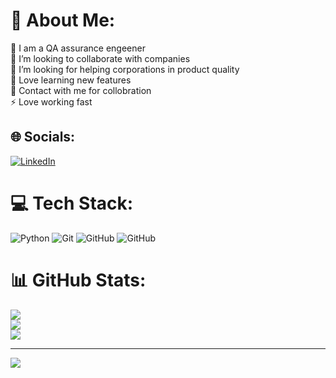 # 💫 About Me:
🔭 I am a QA assurance engeener<br>👯 I’m looking to collaborate with companies<br>🤝 I’m looking for helping corporations in product quality<br>🌱 Love learning new features<br>💬 Contact with me for collobration<br>⚡ Love working fast


## 🌐 Socials:
[![LinkedIn](https://img.shields.io/badge/LinkedIn-%230077B5.svg?logo=linkedin&logoColor=white)](https://linkedin.com/in/https://www.linkedin.com/in/gevorg-gevorgyan-204b80341/) 

# 💻 Tech Stack:
![Python](https://img.shields.io/badge/python-3670A0?style=for-the-badge&logo=python&logoColor=ffdd54) ![Git](https://img.shields.io/badge/git-%23F05033.svg?style=for-the-badge&logo=git&logoColor=white) ![GitHub](https://img.shields.io/badge/github-%23121011.svg?style=for-the-badge&logo=github&logoColor=white) ![GitHub](https://img.shields.io/badge/GitHub-FFD43B?style=for-the-badge&logo=github&logoColor=white&color=yellow)
# 📊 GitHub Stats:
![](https://github-readme-stats.vercel.app/api?username=GGev2003&theme=dark&hide_border=false&include_all_commits=false&count_private=false)<br/>
![](https://github-readme-streak-stats.herokuapp.com/?user=GGev2003&theme=dark&hide_border=false)<br/>
![](https://github-readme-stats.vercel.app/api/top-langs/?username=GGev2003&theme=dark&hide_border=false&include_all_commits=false&count_private=false&layout=compact)

---
[![](https://visitcount.itsvg.in/api?id=GGev2003&icon=0&color=0)](https://visitcount.itsvg.in)

<!-- Proudly created with GPRM ( https://gprm.itsvg.in ) -->
